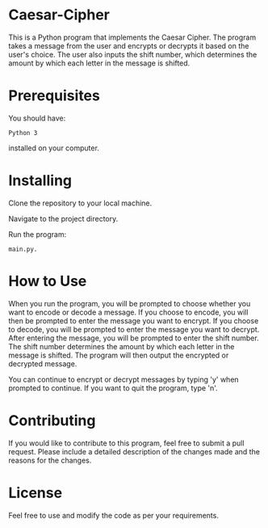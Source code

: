 # Caesar-Cipher
This is a Python program that implements the Caesar Cipher. The program takes a message from the user and encrypts or decrypts it based on the user's choice. The user also inputs the shift number, which determines the amount by which each letter in the message is shifted.

# Prerequisites
You should have:
~~~
Python 3
~~~
installed on your computer.

# Installing
Clone the repository to your local machine.

Navigate to the project directory.

Run the program:
~~~
main.py.
~~~

# How to Use
When you run the program, you will be prompted to choose whether you want to encode or decode a message. If you choose to encode, you will then be prompted to enter the message you want to encrypt. If you choose to decode, you will be prompted to enter the message you want to decrypt. After entering the message, you will be prompted to enter the shift number. The shift number determines the amount by which each letter in the message is shifted. The program will then output the encrypted or decrypted message.

You can continue to encrypt or decrypt messages by typing 'y' when prompted to continue. If you want to quit the program, type 'n'.

# Contributing

If you would like to contribute to this program, feel free to submit a pull request. Please include a detailed description of the changes made and the reasons for the changes.

# License

Feel free to use and modify the code as per your requirements.
